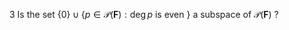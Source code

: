 3 Is the set
$\{0\} \cup\{p \in \mathcal{P}(\mathbf{F}): \operatorname{deg} p$ is even $\}$
a subspace of $\mathcal{P}(\mathbf{F})$ ?
